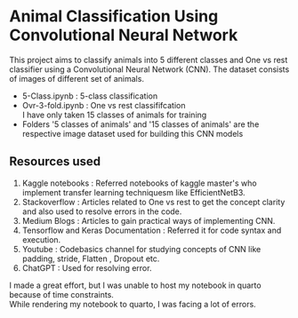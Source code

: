 # Animal Classification Using Convolutional Neural Network
This project aims to classify animals into 5 different classes and One vs rest classifier using a Convolutional Neural Network (CNN). The dataset consists of images of different set of animals. 
* 5-Class.ipynb : 5-class classification <br>
* Ovr-3-fold.ipynb : One vs rest classififcation <br> 
              I have only taken 15 classes of animals for training<br>
* Folders '5 classes of animals' and '15 classes of animals' are the respective image dataset used for building this CNN models 
## Resources used 
1) Kaggle notebooks : Referred notebooks of kaggle master's who implement transfer learning techniquesm like EfficientNetB3.
2) Stackoverflow : Articles related to One vs rest to get the concept clarity and also used to resolve errors in the code.
3) Medium Blogs : Articles to gain practical ways of implementing CNN.
4) Tensorflow and Keras Documentation : Referred it for code syntax and execution.
5) Youtube : Codebasics channel for studying concepts of CNN like padding, stride, Flatten , Dropout etc.
6) ChatGPT : Used for resolving error.

I made a great effort, but I was unable to host my notebook in quarto because of time constraints.<br>
While rendering my notebook to quarto, I was facing a lot of errors.


